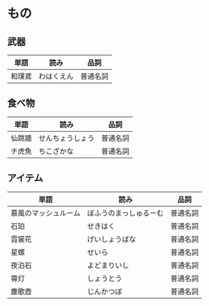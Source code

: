 # もの

## 武器

|単語|読み|品詞|
|---|---|---|
|和璞鳶|わはくえん|普通名詞|

## 食べ物

|単語|読み|品詞|
|---|---|---|
|仙跳牆|せんちょうしょう|普通名詞|
|チ虎魚|ちこざかな|普通名詞|

## アイテム

|単語|読み|品詞|
|---|---|---|
|慕風のマッシュルーム|ぼふうのまっしゅるーむ|普通名詞|
|石珀|せきはく|普通名詞|
|霓裳花|げいしょうばな|普通名詞|
|星螺|せいら|普通名詞|
|夜泊石|よどまりいし|普通名詞|
|霄灯|しょうとう|普通名詞|
|塵歌壺|じんかつぼ|普通名詞|